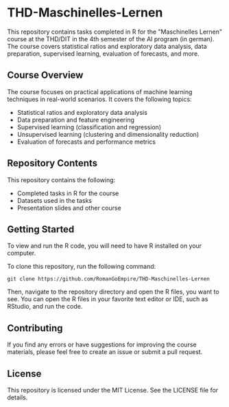 # THD-Maschinelles-Lernen
This repository contains tasks completed in R for the "Maschinelles Lernen" course at the THD/DIT in the 4th semester of the AI program (in german). The course covers statistical ratios and exploratory data analysis, data preparation, supervised learning, evaluation of forecasts, and more.

## Course Overview
The course focuses on practical applications of machine learning techniques in real-world scenarios. It covers the following topics:

- Statistical ratios and exploratory data analysis
- Data preparation and feature engineering
- Supervised learning (classification and regression)
- Unsupervised learning (clustering and dimensionality reduction)
- Evaluation of forecasts and performance metrics

## Repository Contents
This repository contains the following:

- Completed tasks in R for the course
- Datasets used in the tasks
- Presentation slides and other course 

## Getting Started
To view and run the R code, you will need to have R installed on your computer.

To clone this repository, run the following command:

```
git clone https://github.com/RomanGoEmpire/THD-Maschinelles-Lernen
```

Then, navigate to the repository directory and open the R files, you want to see.
You can open the R files in your favorite text editor or IDE, such as RStudio, and run the code.

## Contributing
If you find any errors or have suggestions for improving the course materials, please feel free to create an issue or submit a pull request.

## License
This repository is licensed under the MIT License. See the LICENSE file for details.
